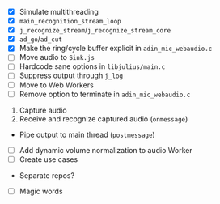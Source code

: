 -[X] Simulate multithreading
 -[X] `main_recognition_stream_loop`
 -[X] `j_recognize_stream`/`j_recognize_stream_core`
 -[X] `ad_go`/`ad_cut`
-[X] Make the ring/cycle buffer explicit in `adin_mic_webaudio.c`
-[ ] Move audio to `Sink.js`
-[ ] Hardcode sane options in `libjulius/main.c`
 -[ ] Suppress output through `j_log`
-[ ] Move to Web Workers
 -[ ] Remove option to terminate in `adin_mic_webaudio.c`
 1. Capture audio
 1. Receive and recognize captured audio (`onmessage`)
  - Pipe output to main thread (`postmessage`)
-[ ] Add dynamic volume normalization to audio Worker
-[ ] Create use cases
 - Separate repos?
 -[ ] Magic words

